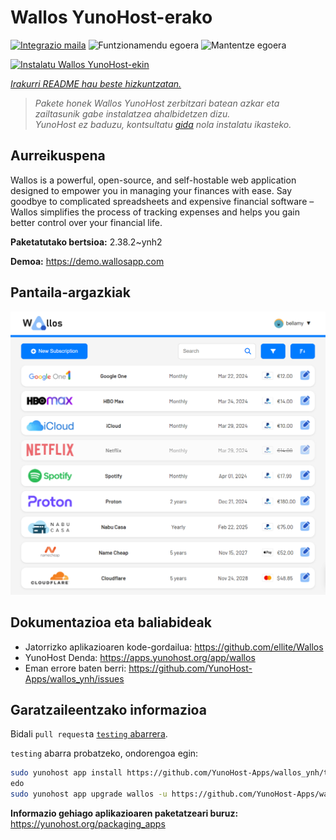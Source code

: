 <!--
Ohart ongi: README hau automatikoki sortu da <https://github.com/YunoHost/apps/tree/master/tools/readme_generator>ri esker
EZ editatu eskuz.
-->

# Wallos YunoHost-erako

[![Integrazio maila](https://dash.yunohost.org/integration/wallos.svg)](https://ci-apps.yunohost.org/ci/apps/wallos/) ![Funtzionamendu egoera](https://ci-apps.yunohost.org/ci/badges/wallos.status.svg) ![Mantentze egoera](https://ci-apps.yunohost.org/ci/badges/wallos.maintain.svg)

[![Instalatu Wallos YunoHost-ekin](https://install-app.yunohost.org/install-with-yunohost.svg)](https://install-app.yunohost.org/?app=wallos)

*[Irakurri README hau beste hizkuntzatan.](./ALL_README.md)*

> *Pakete honek Wallos YunoHost zerbitzari batean azkar eta zailtasunik gabe instalatzea ahalbidetzen dizu.*  
> *YunoHost ez baduzu, kontsultatu [gida](https://yunohost.org/install) nola instalatu ikasteko.*

## Aurreikuspena

Wallos is a powerful, open-source, and self-hostable web application designed to empower you in managing your finances with ease. Say goodbye to complicated spreadsheets and expensive financial software – Wallos simplifies the process of tracking expenses and helps you gain better control over your financial life.


**Paketatutako bertsioa:** 2.38.2~ynh2

**Demoa:** <https://demo.wallosapp.com>

## Pantaila-argazkiak

![Wallos(r)en pantaila-argazkia](./doc/screenshots/screenshot.png)

## Dokumentazioa eta baliabideak

- Jatorrizko aplikazioaren kode-gordailua: <https://github.com/ellite/Wallos>
- YunoHost Denda: <https://apps.yunohost.org/app/wallos>
- Eman errore baten berri: <https://github.com/YunoHost-Apps/wallos_ynh/issues>

## Garatzaileentzako informazioa

Bidali `pull request`a [`testing` abarrera](https://github.com/YunoHost-Apps/wallos_ynh/tree/testing).

`testing` abarra probatzeko, ondorengoa egin:

```bash
sudo yunohost app install https://github.com/YunoHost-Apps/wallos_ynh/tree/testing --debug
edo
sudo yunohost app upgrade wallos -u https://github.com/YunoHost-Apps/wallos_ynh/tree/testing --debug
```

**Informazio gehiago aplikazioaren paketatzeari buruz:** <https://yunohost.org/packaging_apps>
